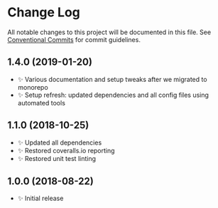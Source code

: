 # Change Log

All notable changes to this project will be documented in this file.
See [Conventional Commits](https://conventionalcommits.org) for commit guidelines.

## 1.4.0 (2019-01-20)

* ✨ Various documentation and setup tweaks after we migrated to monorepo
* ✨ Setup refresh: updated dependencies and all config files using automated tools

## 1.1.0 (2018-10-25)

* ✨ Updated all dependencies
* ✨ Restored coveralls.io reporting
* ✨ Restored unit test linting

## 1.0.0 (2018-08-22)

* ✨ Initial release
